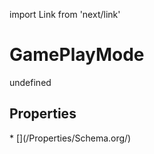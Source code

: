 import Link from 'next/link'
# GamePlayMode

undefined

## Properties

<Grid>
* [](/Properties/Schema.org/)

</Grid>

